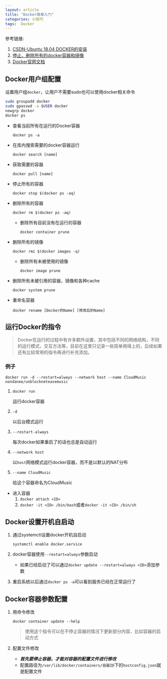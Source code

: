 ```yaml
---
layout: article
title: "Docker简单入门"
categories: 小技巧 
tags:  Docker
---
```


参考链接:

1. [CSDN-Ubuntu 18.04 DOCKER的安装](https://blog.csdn.net/weixin_44070676/article/details/106942848)
2. [停止、删除所有的docker容器和镜像](https://colobu.com/2018/05/15/Stop-and-remove-all-docker-containers-and-images)
3. [Docker官网文档](https://docs.docker.com/)

## Docker用户组配置

设置用户组`docker`，让用户不需要sudo也可以使用docker相关命令

   ```bash
   sudo groupadd docker
   sudo gpasswd -a $USER docker
   newgrp docker
   docker ps
   ```

* 查看当前所有在运行的Docker容器

  `docker ps -a`

* 在库内搜索需要的docker容器运行

  `docker search [name]`

* 获取需要的容器

  `docker pull [name]`

* 停止所有的容器

  `docker stop $(docker ps -aq)`

* 删除所有的容器

  `docker rm $(docker ps -aq)`

  * 删除所有目前没有在运行的容器

    `docker container prune`

* 删除所有的镜像

  `docker rmi $(docker images -q)`

  * 删除所有未被使用的镜像

    `docker image prune`

* 删除所有未被引用的容器，镜像和各种cache

  `docker system prune`
  
* 重命名容器

  ```shell
  docker rename [Docker的Name] [修改后的Name]
  ```

## 运行Docker的指令

> Docker在运行的过程中有许多额外设置，其中包括不同的网络结构，不同的运行模式，交互方法等，目前在这里只记录一些简单用得上的，后续如果还有比较常用的指令再进行补充添加。

### 例子

`docker run -d --restart=always --network host --name CloudMusic nondanee/unblockneteasemusic`

1. `docker run`

   运行docker容器

2. `-d`

   以后台模式运行

3. `--restart-always`

   每次docker如果重启了的话也总是自动运行

4. `--network host`

   以`host`网络模式运行docker容器，而不是以默认的NAT分布

5. `--name CloudMusic`

   给这个容器命名为CloudMusic

* 进入容器
  1. `docker attach <ID>`
  2. `docker -it <ID> /bin/bash`或者`docker -it <ID> /bin/sh`

## Docker设置开机自启动

1. 通过systemctl设置docker开机自启动

   `systemctl enable docker.service`

2. docker容器使用`--restart=always`参数启动

   * 如果已经启动了可以通过`docker update --restart=always <ID>`添加参数

3. 重启系统以后通过`docker ps -a`可以看到服务已经在正常运行了

## Docker容器参数配置

1. 用命令修改

   ```shell
   docker container update --help
   ```

   > 使用这个指令可以在不停止容器的情况下更新部分内容，比如容器的启动方式

2. 配置文件修改

   * ***首先要停止容器，才能对容器的配置文件进行修改***
   * 配置路径为`/var/lib/docker/containers/容器ID`下的`hostconfig.json`就是配置文件
